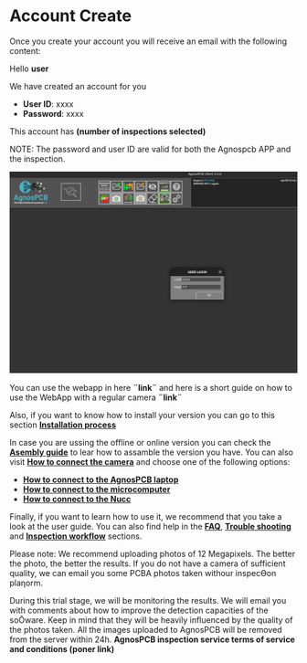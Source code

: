 # Account Create

Once you create your account you will receive an email with the following content:

Hello **user**

We have created an account for you

- **User ID**: xxxx
- **Password**: xxxx

This account has **(number of inspections selected)**

<Note> NOTE: The password and user ID are valid for both the Agnospcb APP and the inspection.</Note>

![alt text](assets/log-in.png)

You can use the webapp in here **¨link¨** and here is a short guide on how to use the WebApp with a regular camera **¨link¨**

Also, if you want to know how to install your version you can go to this section  **[Installation process](Installation_process.md "Title")**


In case you are ussing the offline or online version you can check the **[Asembly guide](Assembly_guide.md "Title")** to lear how to assamble the version you have. You can also visit **[How to connect the camera](Connect-the-camera.md "Title")** and choose one of the following options:

-  **[How to connect to the AgnosPCB laptop](Connect_to_the_AgnosPCB_Laptop.md "Title")**
-  **[How to connect to the microcomputer](Connect_to_the_microcomputer.md "Title")**
-  **[How to connect to the Nucc](Connect_to_the_Nucc.md "Title")**

Finally, if you want to learn how to use it, we recommend that you take a look at the user guide. You can also find help in the **[FAQ](FAQ.md "Title")**, **[Trouble shooting](Troubleshooting.md "Title")** and **[Inspection workflow](Inspection_workflow.md "Title")** sections.

<Note> Please note: We recommend uploading photos of 12 Megapixels. The better the photo, the better the results. If you do not have a camera of sufficient quality, we can email you some PCBA photos taken withour inspecƟon plaƞorm. </Note>

During this trial stage, we will be monitoring the results. We will email you with comments about
how to improve the detection capacities of the soŌware. Keep in mind that they will be heavily influenced by the quality of the photos taken. All the images uploaded to AgnosPCB will be removed from the server within 24h. 
**AgnosPCB inspection service terms of service and conditions (poner link)**